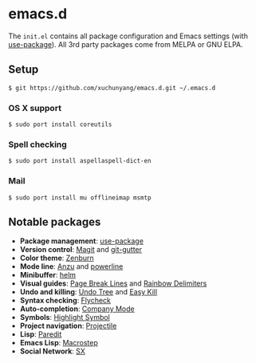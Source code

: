 # emacs.d

The `init.el` contains all package configuration and Emacs settings (with
[use-package](https://github.com/jwiegley/use-package)).  All 3rd party packages
come from MELPA or GNU ELPA.

## Setup

```console
$ git https://github.com/xuchunyang/emacs.d.git ~/.emacs.d
```

### OS X support

```console
$ sudo port install coreutils
```

### Spell checking

```console
$ sudo port install aspellaspell-dict-en
```

### Mail

```console
$ sudo port install mu offlineimap msmtp
```

## Notable packages
- **Package management**: [use-package](https://github.com/jwiegley/use-package)
- **Version control**: [Magit](https://github.com/magit/magit) and
  [git-gutter](https://github.com/syohex/emacs-git-gutter)
- **Color theme**: [Zenburn](https://github.com/bbatsov/zenburn-emacs)
- **Mode line**: [Anzu](https://github.com/syohex/emacs-anzu) and
  [powerline](https://github.com/unic0rn/powerline)
- **Minibuffer**: [helm](https://github.com/emacs-helm/helm)
- **Visual guides**:
  [Page Break Lines](https://github.com/purcell/page-break-lines) and
  [Rainbow Delimiters](https://github.com/jlr/rainbow-delimiters)
- **Undo and killing**: [Undo Tree](http://www.dr-qubit.org/emacs.php#undo-tree) and
  [Easy Kill](https://github.com/leoliu/easy-kill)
- **Syntax checking**: [Flycheck](http://flycheck.readthedocs.org)
- **Auto-completion**: [Company Mode](http://company-mode.github.io)
- **Symbols**: [Highlight Symbol](https://github.com/nschum/highlight-symbol.el)
- **Project navigation**: [Projectile](https://github.com/bbatsov/projectile)
- **Lisp**: [Paredit](http://mumble.net/~campbell/emacs/paredit.html)
- **Emacs Lisp**: [Macrostep](https://github.com/joddie/macrostep)
- **Social Network**: [SX](https://github.com/vermiculus/sx.el)
